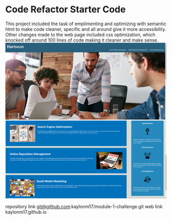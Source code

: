 # Code Refactor Starter Code
This project included the task of emplimenting and optimizing with semantic html to make code cleaner, specific and all around give it more accessibility. 
Other changes made to the web page included css optimization, which knocked off around 100 lines of code making it cleaner and make sense.
![](2022-10-27-18-26-51.png)
![](2022-10-27-18-27-13.png)

repository link git@github.com:kaylonm17/module-1-challenge.git
web link kaylonm17.github.io